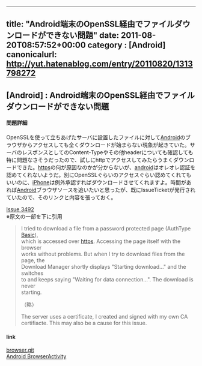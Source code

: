 
---
title: "Android端末のOpenSSL経由でファイルダウンロードができない問題"
date: 2011-08-20T08:57:52+00:00
category : [Android]
canonicalurl: http://yut.hatenablog.com/entry/20110820/1313798272
---

## [Android] : Android端末のOpenSSL経由でファイルダウンロードができない問題


<div class="section">
<h4>問題詳細</h4>
<p>OpenSSLを使って立ちあげたサーバに設置したファイルに対して<a class="keyword" href="http://d.hatena.ne.jp/keyword/Android">Android</a>のブラウザからアクセスしても全くダウンロードが始まらない現象が起きていた。サーバのレスポンスとしてのContent-Typeやその他headerについても確認しても特に問題なさそうだったので、試しにhttpでアクセスしてみたらうまくダウンロードできた。<a class="keyword" href="http://d.hatena.ne.jp/keyword/https">https</a>の何が原因なのかが分からないが、<a class="keyword" href="http://d.hatena.ne.jp/keyword/android">android</a>はオレオレ認証を認めてくれないようだ。別にOpenSSLぐらいのアクセスぐらい認めてくれてもいいのに、<a class="keyword" href="http://d.hatena.ne.jp/keyword/iPhone">iPhone</a>は例外承認すればダウンロードさせてくれますよ。時間があれば<a class="keyword" href="http://d.hatena.ne.jp/keyword/Android">Android</a>ブラウザソースを追いたいと思ったが、既にIssueTicketが発行されていたので、そのリンクと内容を張っておく。</p><p><a href="http://code.google.com/p/android/issues/detail?id=3492">Issue 3492</a><br />
※原文の一部を下に引用</p>

<blockquote>
    <p>I tried to download a file from a password protected page (AuthType <a class="keyword" href="http://d.hatena.ne.jp/keyword/Basic">Basic</a>),<br />
which is accessed over <a class="keyword" href="http://d.hatena.ne.jp/keyword/https">https</a>. Accessing the page itself with the browser<br />
works without problems. But when I try to download files from the page, the<br />
Download Manager shortly displays "Starting download..." and the switches<br />
to and keeps saying "Waiting for data connection...". The download is never<br />
starting.</p><p>（略）</p><p>The server uses a certificate, I created and signed with my own CA<br />
certifiacte. This may also be a cause for this issue.</p>

</blockquote>

</div>
<div class="section">
<h4>link</h4>
<p><a href="http://android.git.kernel.org/?p=platform/packages/apps/Browser.git;a=summary">browser.git</a><br />
<a href="http://android.git.kernel.org/?p=platform/packages/apps/Browser.git;a=blob_plain;f=src/com/android/browser/BrowserActivity.java;hb=HEAD">Android BrowserActivity</a></p>

</div>

